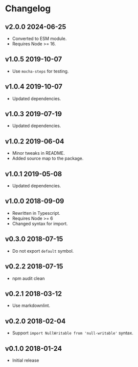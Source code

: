 # Changelog

## v2.0.0 2024-06-25

- Converted to ESM module.
- Requires Node >= 16.

## v1.0.5 2019-10-07

- Use `mocha-steps` for testing.

## v1.0.4 2019-10-07

- Updated dependencies.

## v1.0.3 2019-07-19

- Updated dependencies.

## v1.0.2 2019-06-04

- Minor tweaks in README.
- Added source map to the package.

## v1.0.1 2019-05-08

- Updated dependencies.

## v1.0.0 2018-09-09

- Rewritten in Typescript.
- Requires Node >= 6
- Changed syntax for import.

## v0.3.0 2018-07-15

- Do not export `default` symbol.

## v0.2.2 2018-07-15

- npm audit clean

## v0.2.1 2018-03-12

- Use markdownlint.

## v0.2.0 2018-02-04

- Support `import NullWritable from 'null-writable'` syntax.

## v0.1.0 2018-01-24

- Initial release
